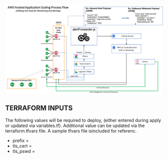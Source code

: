 <img src="../images/awselk.png" alt="Italian Trulli">

## TERRAFORM INPUTS
The following values will be required to deploy, (either entered during apply or updated via variables.tf). Additional value can be updated via the terraform.tfvars file.  A sample tfvars file isincluded for referenc.

* prefix =  <string value prepended to all created resources>
* tls_cert = <base64 encoded certiificate string>
* tls_pswd = <base64 encoded password>


